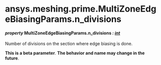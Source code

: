 <a id="ansys-meshing-prime-multizoneedgebiasingparams-n-divisions"></a>

# ansys.meshing.prime.MultiZoneEdgeBiasingParams.n_divisions

<a id="ansys.meshing.prime.MultiZoneEdgeBiasingParams.n_divisions"></a>

#### *property* MultiZoneEdgeBiasingParams.n_divisions *: [int](https://docs.python.org/3.11/library/functions.html#int)*

Number of divisions on the section where edge biasing is done.

**This is a beta parameter**. **The behavior and name may change in the future**.

<!-- !! processed by numpydoc !! -->
